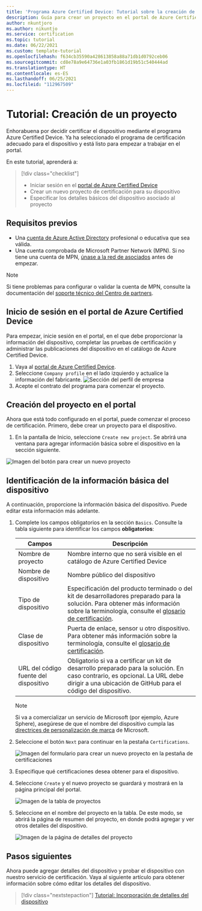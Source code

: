 ```yaml
---
title: 'Programa Azure Certified Device: Tutorial sobre la creación de un proyecto'
description: Guía para crear un proyecto en el portal de Azure Certified Device
author: nkuntjoro
ms.author: nikuntjo
ms.service: certification
ms.topic: tutorial
ms.date: 06/22/2021
ms.custom: template-tutorial
ms.openlocfilehash: f634cb35590a428613858a88a71db1d0792ceb06
ms.sourcegitcommit: cd8e78a9e64736e1a03fb1861d19b51c540444ad
ms.translationtype: HT
ms.contentlocale: es-ES
ms.lasthandoff: 06/25/2021
ms.locfileid: "112967509"
---
```

# <a name="tutorial-create-your-project"></a>Tutorial: Creación de un proyecto

Enhorabuena por decidir certificar el dispositivo mediante el programa Azure Certified Device. Ya ha seleccionado el programa de certificación adecuado para el dispositivo y está listo para empezar a trabajar en el portal.

En este tutorial, aprenderá a:

> [!div class="checklist"]
> * Iniciar sesión en el [portal de Azure Certified Device](https://certify.azure.com/)
> * Crear un nuevo proyecto de certificación para su dispositivo
> * Especificar los detalles básicos del dispositivo asociado al proyecto

## <a name="prerequisites"></a>Requisitos previos

- Una [cuenta de Azure Active Directory](../active-directory/fundamentals/active-directory-whatis.md) profesional o educativa que sea válida.
- Una cuenta comprobada de Microsoft Partner Network (MPN). Si no tiene una cuenta de MPN, [únase a la red de asociados](https://partner.microsoft.com/) antes de empezar. 

> [!NOTE] 
> Si tiene problemas para configurar o validar la cuenta de MPN, consulte la documentación del [soporte técnico del Centro de partners](/partner-center).


## <a name="signing-into-the-azure-certified-device-portal"></a>Inicio de sesión en el portal de Azure Certified Device

Para empezar, inicie sesión en el portal, en el que debe proporcionar la información del dispositivo, completar las pruebas de certificación y administrar las publicaciones del dispositivo en el catálogo de Azure Certified Device.

1. Vaya al [portal de Azure Certified Device](https://certify.azure.com).
1. Seleccione `Company profile` en el lado izquierdo y actualice la información del fabricante.
   ![Sección del perfil de empresa](./media/images/company-profile.png)
1. Acepte el contrato del programa para comenzar el proyecto.

## <a name="creating-your-project-on-the-portal"></a>Creación del proyecto en el portal

Ahora que está todo configurado en el portal, puede comenzar el proceso de certificación. Primero, debe crear un proyecto para el dispositivo.

1. En la pantalla de Inicio, seleccione `Create new project`. Se abrirá una ventana para agregar información básica sobre el dispositivo en la sección siguiente.

 ![Imagen del botón para crear un nuevo proyecto](./media/images/create-new-project.png)

## <a name="identifying-basic-device-information"></a>Identificación de la información básica del dispositivo

A continuación, proporcione la información básica del dispositivo. Puede editar esta información más adelante.

1. Complete los campos obligatorios en la sección `Basics`. Consulte la tabla siguiente para identificar los campos **obligatorios**:

    | Campos                  | Descripción                                                                                                                         |
    |------------------------|-------------------------------------------------------------------------------------------------------------------------------------|
    | Nombre de proyecto           | Nombre interno que no será visible en el catálogo de Azure Certified Device                                                        |
    | Nombre de dispositivo            | Nombre público del dispositivo                                                                                                |
    | Tipo de dispositivo            | Especificación del producto terminado o del kit de desarrolladores preparado para la solución.     Para obtener más información sobre la terminología, consulte el [glosario de certificación](./resources-glossary.md).                                                                     |
    | Clase de dispositivo           | Puerta de enlace, sensor u otro dispositivo.  Para obtener más información sobre la terminología, consulte el [glosario de certificación](./resources-glossary.md).                                                                    |
    | URL del código fuente del dispositivo | Obligatorio si va a certificar un kit de desarrollo preparado para la solución. En caso contrario, es opcional. La URL debe dirigir a una ubicación de GitHub para el código del dispositivo. |

    > [!Note]
    > Si va a comercializar un servicio de Microsoft (por ejemplo, Azure Sphere), asegúrese de que el nombre del dispositivo cumpla las [directrices de personalización de marca](https://www.microsoft.com/en-us/legal/intellectualproperty/trademarks) de Microsoft.

1. Seleccione el botón `Next` para continuar en la pestaña `Certifications`.

    ![Imagen del formulario para crear un nuevo proyecto en la pestaña de certificaciones](./media/images/create-new-project-certificationswindow.png)

1. Especifique qué certificaciones desea obtener para el dispositivo.
1. Seleccione `Create` y el nuevo proyecto se guardará y mostrará en la página principal del portal.

    ![Imagen de la tabla de proyectos](./media/images/project-table.png)

1. Seleccione en el nombre del proyecto en la tabla. De este modo, se abrirá la página de resumen del proyecto, en donde podrá agregar y ver otros detalles del dispositivo.

    ![Imagen de la página de detalles del proyecto](./media/images/device-details-section.png)

## <a name="next-steps"></a>Pasos siguientes

Ahora puede agregar detalles del dispositivo y probar el dispositivo con nuestro servicio de certificación. Vaya al siguiente artículo para obtener información sobre cómo editar los detalles del dispositivo.
> [!div class="nextstepaction"]
> [Tutorial: Incorporación de detalles del dispositivo](tutorial-02-adding-device-details.md)
